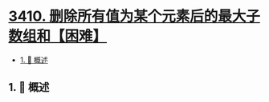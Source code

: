 # [3410. 删除所有值为某个元素后的最大子数组和【困难】](https://github.com/tnotesjs/TNotes.leetcode/tree/main/notes/3410.%20%E5%88%A0%E9%99%A4%E6%89%80%E6%9C%89%E5%80%BC%E4%B8%BA%E6%9F%90%E4%B8%AA%E5%85%83%E7%B4%A0%E5%90%8E%E7%9A%84%E6%9C%80%E5%A4%A7%E5%AD%90%E6%95%B0%E7%BB%84%E5%92%8C%E3%80%90%E5%9B%B0%E9%9A%BE%E3%80%91)

<!-- region:toc -->

- [1. 📝 概述](#1--概述)

<!-- endregion:toc -->

## 1. 📝 概述
